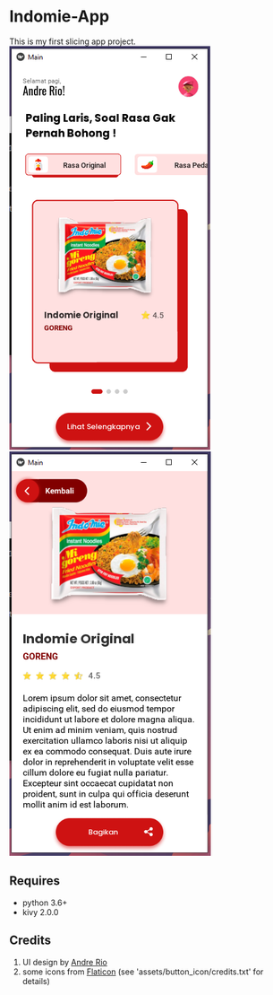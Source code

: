 # Indomie-App
This is my first slicing app project.
![Preview](/preview/image1.png)
![Preview](/preview/image2.png)
## Requires
- python 3.6+
- kivy 2.0.0
## Credits
1. UI design by [Andre Rio](https://github.com/andregans)
2. some icons from [Flaticon](https://www.flaticon.com/) (see 'assets/button_icon/credits.txt' for details)
